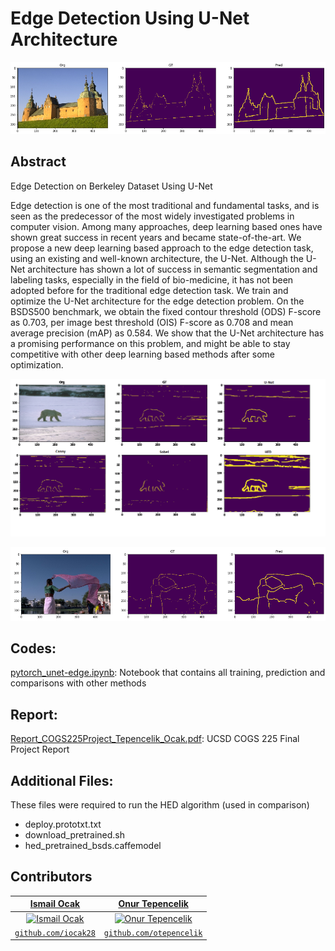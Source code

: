 # Edge Detection Using U-Net Architecture

![house](unet_house.png)

## Abstract
Edge Detection on Berkeley Dataset Using U-Net

Edge detection is one of the most traditional and fundamental
tasks, and is seen as the predecessor of the most
widely investigated problems in computer vision. Among
many approaches, deep learning based ones have shown
great success in recent years and became state-of-the-art.
We propose a new deep learning based approach to the edge
detection task, using an existing and well-known architecture,
the U-Net. Although the U-Net architecture has
shown a lot of success in semantic segmentation and labeling
tasks, especially in the field of bio-medicine, it has
not been adopted before for the traditional edge detection
task. We train and optimize the U-Net architecture for the
edge detection problem. On the BSDS500 benchmark, we
obtain the fixed contour threshold (ODS) F-score as 0.703,
per image best threshold (OIS) F-score as 0.708 and mean
average precision (mAP) as 0.584. We show that the U-Net
architecture has a promising performance on this problem,
and might be able to stay competitive with other deep learning
based methods after some optimization.

![bear](bear_all.png)

![woman](unet_woman.png)

## Codes:
[pytorch_unet-edge.ipynb](pytorch_unet-edge.ipynb): Notebook that contains all training, prediction and comparisons with other methods

## Report:
[Report_COGS225Project_Tepencelik_Ocak.pdf](Report_COGS225Project_Tepencelik_Ocak.pdf): UCSD COGS 225 Final Project Report

## Additional Files:
These files were required to run the HED algorithm (used in comparison)
- deploy.prototxt.txt
- download_pretrained.sh
- hed_pretrained_bsds.caffemodel

## Contributors
| <a href="https://github.com/iocak28" target="_blank">**Ismail Ocak**</a> | <a href="https://github.com/otepencelik" target="_blank">**Onur Tepencelik**</a> |
| :---: |:---:|
| [![Ismail Ocak](https://avatars0.githubusercontent.com/u/14804342?s=400&v=4)](https://github.com/iocak28)    | [![Onur Tepencelik](https://avatars1.githubusercontent.com/u/62047450?s=400&v=4)](https://github.com/otepencelik) | 
| <a href="https://github.com/iocak28" target="_blank">`github.com/iocak28`</a> | <a href="https://github.com/otepencelik" target="_blank">`github.com/otepencelik`</a> | 
